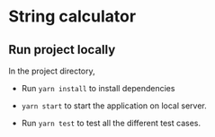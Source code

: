 # String calculator

## Run project locally

In the project directory,

- Run `yarn install` to install dependencies

- `yarn start` to start the application on local server.

- Run `yarn test` to test all the different test cases.